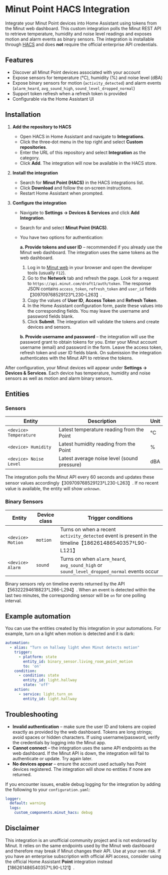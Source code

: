 # Minut Point HACS Integration

Integrate your Minut Point devices into Home Assistant using tokens from the
Minut web dashboard. This custom integration polls the Minut REST API to
retrieve temperature, humidity and noise level readings and exposes motion and
alarm events as binary sensors. The integration is installable through
[HACS](https://hacs.xyz/) and does **not** require the official enterprise API
credentials.

## Features

* Discover all Minut Point devices associated with your account
* Expose sensors for temperature (°C), humidity (%) and noise level (dBA)
* Expose binary sensors for motion (`activity_detected`) and alarm events
  (`alarm_heard`, `avg_sound_high`, `sound_level_dropped_normal`)
* Support token refresh when a refresh token is provided
* Configurable via the Home Assistant UI

## Installation

1. **Add the repository to HACS**
   
   - Open HACS in Home Assistant and navigate to **Integrations**.
   - Click the three‑dot menu in the top right and select **Custom repositories**.
   - Enter the URL of this repository and select **Integration** as the category.
   - Click **Add**. The integration will now be available in the HACS store.

2. **Install the integration**
   
   - Search for **Minut Point (HACS)** in the HACS integrations list.
   - Click **Download** and follow the on‑screen instructions.
   - Restart Home Assistant when prompted.

3. **Configure the integration**
   
   - Navigate to **Settings → Devices & Services** and click **Add Integration**.
   - Search for and select **Minut Point (HACS)**.
   - You have two options for authentication:
     
     **a. Provide tokens and user ID** – recommended if you already use the
     Minut web dashboard. The integration uses the same tokens as the web
     dashboard.
     
       1. Log in to [Minut web](https://web.minut.com) in your browser and open
          the developer tools (usually `F12`).
       2. Go to the **Network** tab and refresh the page. Look for a request to
          `https://api.minut.com/draft1/auth/token`. The response JSON contains
          `access_token`, `refresh_token` and `user_id` fields【309709768529123†L230-L263】.
       3. Copy the values of **User ID**, **Access Token** and **Refresh Token**.
       4. In the Home Assistant configuration form, paste these values into the
          corresponding fields. You may leave the username and password fields
          blank.
       5. Click **Submit**. The integration will validate the tokens and create
          devices and sensors.
     
     **b. Provide username and password** – the integration will use the
     password grant to obtain tokens for you. Enter your Minut account
     username (email) and password in the form. Leave the access token,
     refresh token and user ID fields blank. On submission the integration
     authenticates with the Minut API to retrieve the tokens.

After configuration, your Minut devices will appear under **Settings → Devices &
Services**. Each device has temperature, humidity and noise sensors as well as
motion and alarm binary sensors.

## Entities

### Sensors

| Entity | Description | Unit |
|-------|-------------|------|
| `<device> Temperature` | Latest temperature reading from the Point | °C |
| `<device> Humidity` | Latest humidity reading from the Point | % |
| `<device> Noise Level` | Latest average noise level (sound pressure) | dBA |

The integration polls the Minut API every 60 seconds and updates these sensor
values accordingly【309709768529123†L230-L263】. If no recent value is available, the
entity will show `unknown`.

### Binary Sensors

| Entity | Device class | Trigger conditions |
|-------|--------------|--------------------|
| `<device> Motion` | `motion` | Turns on when a recent `activity_detected` event is present in the timeline【186261486540357†L90-L121】 |
| `<device> Alarm` | `sound` | Turns on when `alarm_heard`, `avg_sound_high` or `sound_level_dropped_normal` events occur |

Binary sensors rely on timeline events returned by the API【56322294618823†L266-L294】. When an event is detected within the last two minutes, the corresponding sensor
will be `on` for one polling interval.

## Example automation

You can use the entities created by this integration in your automations. For
example, turn on a light when motion is detected and it is dark:

```yaml
automation:
  - alias: "Turn on hallway light when Minut detects motion"
    trigger:
      - platform: state
        entity_id: binary_sensor.living_room_point_motion
        to: 'on'
    condition:
      - condition: state
        entity_id: light.hallway
        state: 'off'
    action:
      - service: light.turn_on
        entity_id: light.hallway
```

## Troubleshooting

* **Invalid authentication** – make sure the user ID and tokens are copied
  exactly as provided by the web dashboard. Tokens are long strings; avoid
  spaces or hidden characters. If using username/password, verify the
  credentials by logging into the Minut app.
* **Cannot connect** – the integration uses the same API endpoints as the
  web dashboard. If the Minut API is down, the integration will fail to
  authenticate or update. Try again later.
* **No devices appear** – ensure the account used actually has Point devices
  registered. The integration will show no entities if none are returned.

If you encounter issues, enable debug logging for the integration by adding
the following to your `configuration.yaml`:

```yaml
logger:
  default: warning
  logs:
    custom_components.minut_hacs: debug
```

## Disclaimer

This integration is an unofficial community project and is not endorsed by
Minut. It relies on the same endpoints used by the Minut web dashboard and
therefore may break if Minut changes their API. Use at your own risk. If you
have an enterprise subscription with official API access, consider using the
official Home Assistant **Point** integration instead【186261486540357†L90-L121】.